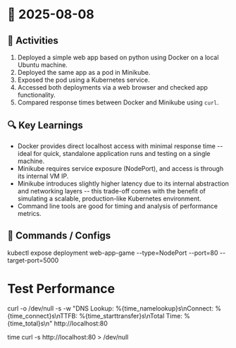 # 📅 2025-08-08

## 🔧 Activities

1. Deployed a simple web app based on python using Docker on a local Ubuntu machine.
2. Deployed the same app as a pod in Minikube.
3. Exposed the pod using a Kubernetes service.
4. Accessed both deployments via a web browser and checked app functionality.
5. Compared response times between Docker and Minikube using `curl`.

## 🔍 Key Learnings

- Docker provides direct localhost access with minimal response time -- ideal for quick, standalone application runs and testing on a single machine.
- Minikube requires service exposure (NodePort), and access is through its internal VM IP.
- Minikube introduces slightly higher latency due to its internal abstraction and networking layers -- this trade-off comes with the benefit of simulating a scalable, production-like Kubernetes environment.
- Command line tools are good for timing and analysis of performance metrics.

## 🧪 Commands / Configs
kubectl expose deployment web-app-game --type=NodePort --port=80 --target-port=5000

# Test Performance
curl -o /dev/null -s -w "DNS Lookup: %{time_namelookup}s\nConnect: %{time_connect}s\nTTFB: %{time_starttransfer}s\nTotal Time: %{time_total}s\n" http://localhost:80

time curl -s http://localhost:80 > /dev/null
